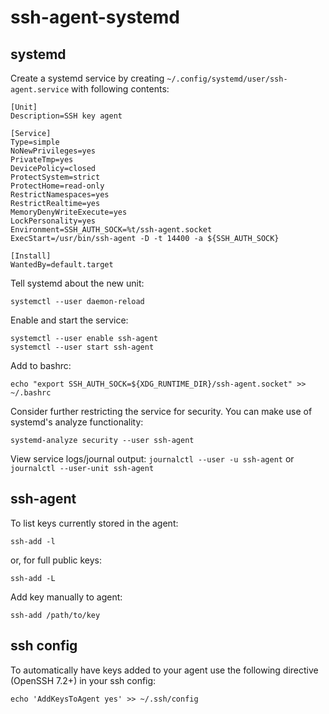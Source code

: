 # ssh-agent-systemd

## systemd

Create a systemd service by creating `~/.config/systemd/user/ssh-agent.service` with following contents:
```
[Unit]
Description=SSH key agent

[Service]
Type=simple
NoNewPrivileges=yes
PrivateTmp=yes
DevicePolicy=closed
ProtectSystem=strict
ProtectHome=read-only
RestrictNamespaces=yes
RestrictRealtime=yes
MemoryDenyWriteExecute=yes
LockPersonality=yes
Environment=SSH_AUTH_SOCK=%t/ssh-agent.socket
ExecStart=/usr/bin/ssh-agent -D -t 14400 -a ${SSH_AUTH_SOCK}

[Install]
WantedBy=default.target
```

Tell systemd about the new unit:
```
systemctl --user daemon-reload
```

Enable and start the service:
```
systemctl --user enable ssh-agent
systemctl --user start ssh-agent
```

Add to bashrc:
```
echo "export SSH_AUTH_SOCK=${XDG_RUNTIME_DIR}/ssh-agent.socket" >> ~/.bashrc
```

Consider further restricting the service for security. You can make use of systemd's analyze functionality:
```
systemd-analyze security --user ssh-agent
```

View service logs/journal output:
```journalctl --user -u ssh-agent```
or
```journalctl --user-unit ssh-agent```


## ssh-agent

To list keys currently stored in the agent:
```
ssh-add -l
```

or, for full public keys:
```
ssh-add -L
```

Add key manually to agent:
```
ssh-add /path/to/key
```


## ssh config

To automatically have keys added to your agent use the following directive (OpenSSH 7.2+) in your ssh config:
```
echo 'AddKeysToAgent yes' >> ~/.ssh/config
```
